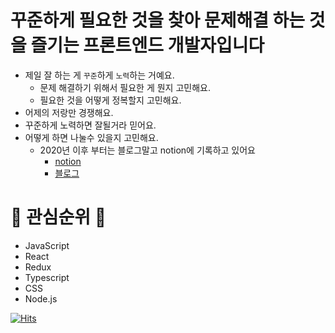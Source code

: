 # 꾸준하게 필요한 것을 찾아   문제해결 하는 것을 즐기는 프론트엔드 개발자입니다

* 제일 잘 하는 게 `꾸준`하게 `노력`하는 거예요.
  * 문제 해결하기 위해서 필요한 게 뭔지 고민해요.
  * 필요한 것을 어떻게 정복할지 고민해요.
* 어제의 저랑만 경쟁해요.
* 꾸준하게 노력하면 잘될거라 믿어요.
* 어떻게 하면 나눌수 있을지 고민해요.
  * 2020년 이후 부터는 블로그말고 notion에 기록하고 있어요
    * [notion](https://www.notion.so/happyjy0109/00-TIL-Today-I-learned-f5d85d0921dd46f8988addf41bffbe75)
    * [블로그](https://happyjy.netlify.app/)


# 📌 관심순위 📌
* JavaScript
* React
* Redux
* Typescript
* CSS
* Node.js

[![Hits](https://hits.seeyoufarm.com/api/count/incr/badge.svg?url=https%3A%2F%2Fwww.notion.so%2Fhappyjy0109%2F00-TIL-Today-I-learned-f5d85d0921dd46f8988addf41bffbe75&count_bg=%2379C83D&title_bg=%23555555&icon=&icon_color=%23E7E7E7&title=hits&edge_flat=false)](https://hits.seeyoufarm.com)
